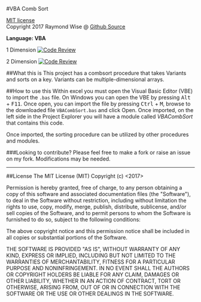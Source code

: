 #VBA Comb Sort

[MIT license](https://opensource.org/licenses/MIT)<br>
Copyright 2017 Raymond Wise @ [Github Source](https://github.com/RaymondWise/VBACombSort) 

**Language: VBA**

1 Dimension [![Code Review](http://www.zomis.net/codereview/shield/?qid=145862)](http://codereview.stackexchange.com/q/145862/75587)

2 Dimension [![Code Review](http://www.zomis.net/codereview/shield/?qid=155640)](http://codereview.stackexchange.com/q/155640/75587)

##What this is
This project has a combsort procedure that takes Variants and sorts on a key. Variants can be multiple-dimensional arrays.

##How to use this
Within excel you must open the Visual Basic Editor (VBE) to import the `.bas` file. On Windows you can open the VBE by pressing <kbd>Alt</kbd> + <kbd>F11</kbd>. Once open, you can import the file by pressing <kbd>Ctrl</kbd> + <kbd>M</kbd>, browse to the downloaded file `VBACombSort.bas` and click Open. Once imported, on the left side in the Project Explorer you will have a module called *VBACombSort* that contains this code.

Once imported, the sorting procedure can be utilized by other procedures and modules.

###Looking to contribute?
Please feel free to make a fork or raise an issue on my fork. Modifications may be needed.

------------------------
##License
The MIT License (MIT)
Copyright (c) <2017> <Raymond W Wise>

Permission is hereby granted, free of charge, to any person obtaining a copy of this software and associated documentation files (the "Software"), to deal in the Software without restriction, including without limitation the rights to use, copy, modify, merge, publish, distribute, sublicense, and/or sell copies of the Software, and to permit persons to whom the Software is furnished to do so, subject to the following conditions:

The above copyright notice and this permission notice shall be included in all copies or substantial portions of the Software.

THE SOFTWARE IS PROVIDED "AS IS", WITHOUT WARRANTY OF ANY KIND, EXPRESS OR IMPLIED, INCLUDING BUT NOT LIMITED TO THE WARRANTIES OF MERCHANTABILITY, FITNESS FOR A PARTICULAR PURPOSE AND NONINFRINGEMENT. IN NO EVENT SHALL THE AUTHORS OR COPYRIGHT HOLDERS BE LIABLE FOR ANY CLAIM, DAMAGES OR OTHER LIABILITY, WHETHER IN AN ACTION OF CONTRACT, TORT OR OTHERWISE, ARISING FROM, OUT OF OR IN CONNECTION WITH THE SOFTWARE OR THE USE OR OTHER DEALINGS IN THE SOFTWARE.
